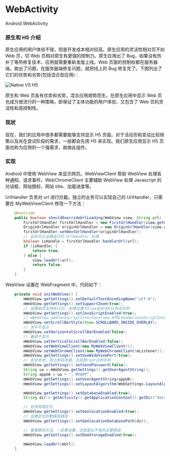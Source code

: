 # WebActivity
Android WebActivity

### 原生和 H5 介绍

  原生应用的用户体验不错，但是开发成本相对较高。原生应用的灵活性相对页不如 Web 页，切 Web 页相对原生有更强的控制力。原生应用出了 Bug，如果没有热补丁等热修复技术，应用就需要重新发版上线。Web 页面的控制权都在服务器端，故出了问题，在服务器端修复问题，就把线上的 Bug 修复完了。下图列出了它们的优势和劣势(包括混合型应用)：
  
  ![Native VS H5](http://ihongqiqu.com/sliders/assets/images/Android-Intro/NativeVSH5.png)
  
  原生和 Web 页各有优势和劣势，混合应用顺势而生。在原生应用中显示 Web 页也成为很流行的一种策略，即保证了主体功能的用户体验，又包含了 Web 页的灵活性和高控制性。

### 现状  
  
  现在，我们的应用中很多都需要能够支持显示 H5 页面。对于活动页和变动比较频繁以及尚在尝试阶段的需求，一般都会先用 H5 来实现。我们原生应用显示 H5 页面也称为应用的一个强需求，故做此组件。

### 实现
  
  Android 中使用 WebView 来显示网页。WebViewClient 帮助 WebView 处理各种通知、请求事件。WebChromeClient 主要辅助 WebView 处理 Javascript 的对话框、网站图标、网站 title、加载进度等。

  UrlHandler 负责对 url 进行拦截。独立的业务可以实现自己的 UrlHandler，只需要在 MyWebViewClient 修改一下方法：
  
```java
    @Override
    public boolean shouldOverrideUrlLoading(WebView view, String url) {
        FirstUrlHandler firstUrlHandler = new FirstUrlHandler(view.getContext());
        OriginUrlHandler originUrlHandler = new OriginUrlHandler(view.getContext());
        firstUrlHandler.setNextUrlHandler(originUrlHandler);
        // 此处可以设置自己的 UrlHandler 处理
        boolean isHandle = firstUrlHandler.handlerUrl(url);
        if (isHandle) {
            return true;
        } else {
            view.loadUrl(url);
            return false;
        }
    }
```

  WebView 设置在 WebFragment 中，代码如下：

```java
    private void initWebView() {
        mWebView.getSettings().setDefaultTextEncodingName("utf-8");
        mWebView.getSettings().setSupportZoom(true);
        // 设置是否支持执行JS，如果设置为true会存在XSS攻击风险
        mWebView.getSettings().setJavaScriptEnabled(true);
        // mWebView.addJavascriptInterface(new HTMLheaderJavaScriptInterface(), "local_obj");
        mWebView.setScrollBarStyle(View.SCROLLBARS_INSIDE_OVERLAY);
        // 水平不显示
        mWebView.setHorizontalScrollBarEnabled(false);
        // 垂直不显示
        mWebView.setVerticalScrollBarEnabled(false);
        mWebView.setWebViewClient(new MyWebViewClient());
        mWebView.setWebChromeClient(new MyWebChromeClient(mListener));
        mWebView.getSettings().setUseWideViewPort(true);
        // 安全考虑，防止密码泄漏，尤其是root过的手机
        mWebView.getSettings().setSavePassword(false);
        String ua = mWebView.getSettings().getUserAgentString();
        String appUA = ua + "; MYAPP";
        mWebView.getSettings().setUserAgentString(appUA);
        mWebView.getSettings().setLayoutAlgorithm(WebSettings.LayoutAlgorithm.NARROW_COLUMNS);

        mWebView.getSettings().setDatabaseEnabled(true);
        String dir = getActivity().getApplicationContext().getDir("database", Context.MODE_PRIVATE).getPath();

        // 启用地理定位
        mWebView.getSettings().setGeolocationEnabled(true);
        // 设置定位的数据库路径
        mWebView.getSettings().setGeolocationDatabasePath(dir);

        // 最重要的方法，一定要设置，这就是出不来的主要原因
        mWebView.getSettings().setDomStorageEnabled(true);

        mWebView.loadUrl(mUrl);
    }
```